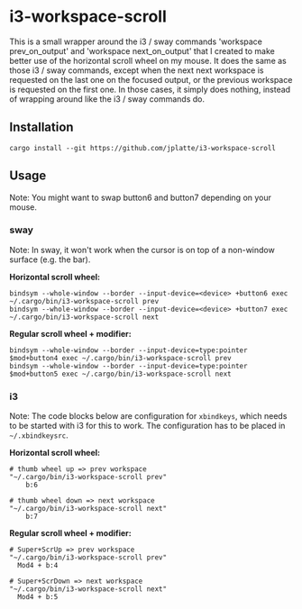 # i3-workspace-scroll

This is a small wrapper around the i3 / sway commands 'workspace prev_on_output'
and 'workspace next_on_output' that I created to make better use of the
horizontal scroll wheel on my mouse. It does the same as those i3 / sway
commands, except when the next next workspace is requested on the last one on
the focused output, or the previous workspace is requested on the first one. In
those cases, it simply does nothing, instead of wrapping around like the i3 /
sway commands do.

## Installation

```
cargo install --git https://github.com/jplatte/i3-workspace-scroll
```

## Usage

Note: You might want to swap button6 and button7 depending on your mouse.

### sway

Note: In sway, it won't work when the cursor is on top of a non-window surface (e.g. the bar).

**Horizontal scroll wheel:**

```
bindsym --whole-window --border --input-device=<device> +button6 exec ~/.cargo/bin/i3-workspace-scroll prev
bindsym --whole-window --border --input-device=<device> +button7 exec ~/.cargo/bin/i3-workspace-scroll next
```

**Regular scroll wheel + modifier:**

```
bindsym --whole-window --border --input-device=type:pointer $mod+button4 exec ~/.cargo/bin/i3-workspace-scroll prev
bindsym --whole-window --border --input-device=type:pointer $mod+button5 exec ~/.cargo/bin/i3-workspace-scroll next
```

### i3

Note: The code blocks below are configuration for `xbindkeys`, which needs to be started with i3 for
this to work. The configuration has to be placed in `~/.xbindkeysrc`.

**Horizontal scroll wheel:**

```
# thumb wheel up => prev workspace
"~/.cargo/bin/i3-workspace-scroll prev"
    b:6

# thumb wheel down => next workspace
"~/.cargo/bin/i3-workspace-scroll next"
    b:7
```

**Regular scroll wheel + modifier:**

```
# Super+ScrUp => prev workspace
"~/.cargo/bin/i3-workspace-scroll prev"
  Mod4 + b:4

# Super+ScrDown => next workspace
"~/.cargo/bin/i3-workspace-scroll next"
  Mod4 + b:5
```

